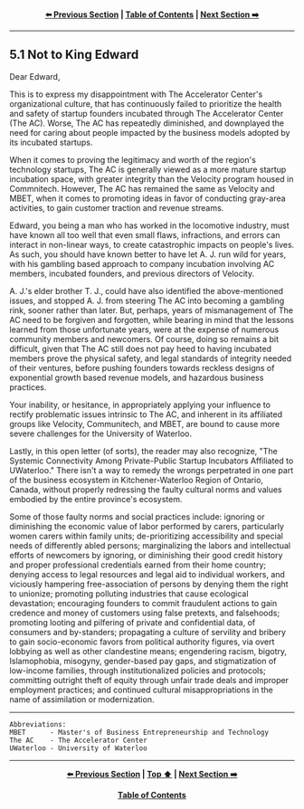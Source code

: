 <div align="center">
  
  **[:arrow_left: Previous Section][Prev] | [Table of Contents][TOC] | [Next Section :arrow_right:][Next]**
  
  [Prev]: ./05-00.md
  [Next]: ./05-02.md
  [TOC]: ./README.md#table-of-contents
  
</div>

---

## 5.1 Not to King Edward

Dear Edward,

This is to express my disappointment with The Accelerator Center's organizational culture, that has continuously failed to prioritize the health and safety of startup founders incubated through The Accelerator Center (The AC). Worse, The AC has repeatedly diminished, and downplayed the need for caring about people impacted by the business models adopted by its incubated startups. 

When it comes to proving the legitimacy and worth of the region's technology startups, The AC is generally viewed as a more mature startup incubation space, with greater integrity than the Velocity program housed in Commnitech. However, The AC has remained the same as Velocity and MBET, when it comes to promoting ideas in favor of conducting gray-area activities, to gain customer traction and revenue streams. 

Edward, you being a man who has worked in the locomotive industry, must have known all too well that even small flaws, infractions, and errors can interact in non-linear ways, to create catastrophic impacts on people's lives. As such, you should have known better to have let A. J. run wild for years, with his gambling based approach to company incubation involving AC members, incubated founders, and previous directors of Velocity. 

A. J.'s elder brother T. J., could have also identified the above-mentioned issues, and stopped A. J. from steering The AC into becoming a gambling rink, sooner rather than later. But, perhaps, years of mismanagement of The AC need to be forgiven and forgotten, while bearing in mind that the lessons learned from those unfortunate years, were at the expense of numerous community members and newcomers. Of course, doing so remains a bit difficult, given that The AC still does not pay heed to having incubated members prove the physical safety, and legal standards of integrity needed of their ventures, before pushing founders towards reckless designs of exponential growth based revenue models, and hazardous business practices. 

Your inability, or hesitance, in appropriately applying your influence to rectify problematic issues intrinsic to The AC, and inherent in its affiliated groups like Velocity, Communitech, and MBET, are bound to cause more severe challenges for the University of Waterloo. 

Lastly, in this open letter (of sorts), the reader may also recognize, "The Systemic Connectivity Among Private-Public Startup Incubators Affiliated to UWaterloo." There isn't a way to remedy the wrongs perpetrated in one part of the business ecosystem in Kitchener-Waterloo Region of Ontario, Canada, without properly redressing the faulty cultural norms and values embodied by the entire province's ecosystem. 

Some of those faulty norms and social practices include: ignoring or diminishing the economic value of labor performed by carers, particularly women carers within family units; de-prioritizing accessibility and special needs of differently abled persons; marginalizing the labors and intellectual efforts of newcomers by ignoring, or diminishing their good credit history and proper professional credentials earned from their home country; denying access to legal resources and legal aid to individual workers, and viciously hampering free-association of persons by denying them the right to unionize; promoting polluting industries that cause ecological devastation; encouraging founders to commit fraudulent actions to gain credence and money of customers using false pretexts, and falsehoods; promoting looting and pilfering of private and confidential data, of consumers and by-standers; propagating a culture of servility and bribery to gain socio-economic favors from political authority figures, via overt lobbying as well as other clandestine means; engendering racism, bigotry, Islamophobia, misogyny, gender-based pay gaps, and stigmatization of low-income families, through institutionalized policies and protocols; committing outright theft of equity through unfair trade deals and improper employment practices; and continued cultural misappropriations in the name of assimilation or modernization.  

---

```
Abbreviations:
MBET      - Master's of Business Entrepreneurship and Technology 
The AC    - The Accelerator Center
UWaterloo - University of Waterloo
```

---
<div align="center">
  
  **[:arrow_left: Previous Section][Prev] | [Top :arrow_up:][Top] | [Next Section :arrow_right:][Next]** 
  
  **[Table of Contents][TOC]**

  [Prev]: ./05-00.md
  [Top]: ./05-01.md#51-not-to-king-edward
  [Next]: ./05-02.md
  [TOC]: ./README.md#table-of-contents
  
</div>
